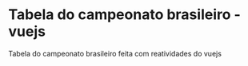 # Tabela do campeonato brasileiro - vuejs
Tabela do campeonato brasileiro feita com reatividades do vuejs 
